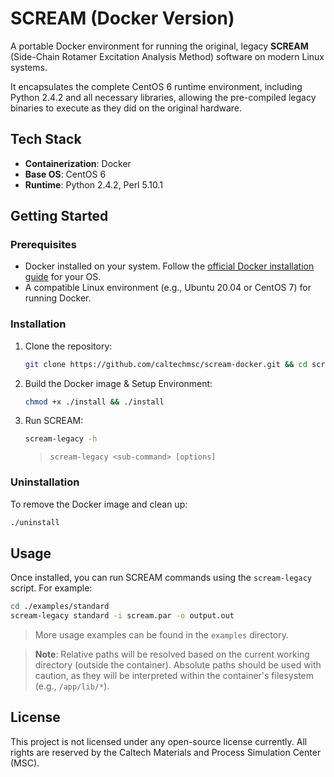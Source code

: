 # SCREAM (Docker Version)

A portable Docker environment for running the original, legacy **SCREAM** (Side-Chain Rotamer Excitation Analysis Method) software on modern Linux systems.

It encapsulates the complete CentOS 6 runtime environment, including Python 2.4.2 and all necessary libraries, allowing the pre-compiled legacy binaries to execute as they did on the original hardware.

## Tech Stack

- **Containerization**: Docker
- **Base OS**: CentOS 6
- **Runtime**: Python 2.4.2, Perl 5.10.1

## Getting Started

### Prerequisites

- Docker installed on your system. Follow the [official Docker installation guide](https://docs.docker.com/get-docker/) for your OS.
- A compatible Linux environment (e.g., Ubuntu 20.04 or CentOS 7) for running Docker.

### Installation

1. Clone the repository:

   ```bash
   git clone https://github.com/caltechmsc/scream-docker.git && cd scream-docker
   ```

2. Build the Docker image & Setup Environment:

   ```bash
   chmod +x ./install && ./install
   ```

3. Run SCREAM:

   ```bash
   scream-legacy -h
   ```

   > `scream-legacy <sub-command> [options]`

### Uninstallation

To remove the Docker image and clean up:

```bash
./uninstall
```

## Usage

Once installed, you can run SCREAM commands using the `scream-legacy` script. For example:

```bash
cd ./examples/standard
scream-legacy standard -i scream.par -o output.out
```

> More usage examples can be found in the `examples` directory.

> **Note**: Relative paths will be resolved based on the current working directory (outside the container). Absolute paths should be used with caution, as they will be interpreted within the container's filesystem (e.g., `/app/lib/*`).

## License

This project is not licensed under any open-source license currently. All rights are reserved by the Caltech Materials and Process Simulation Center (MSC).
